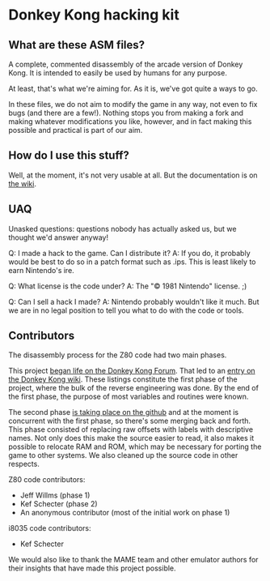 # Donkey Kong hacking kit

## What are these ASM files?
A complete, commented disassembly of the arcade version of Donkey Kong. It is intended to easily be used by humans for any purpose.

At least, that's what we're aiming for. As it is, we've got quite a ways to go.

In these files, we do not aim to modify the game in any way, not even to fix bugs (and there are a few!). Nothing stops you from making a fork and making whatever modifications you like, however, and in fact making this possible and practical is part of our aim.


## How do I use this stuff?
Well, at the moment, it's not very usable at all. But the documentation is on [the wiki](http://github.com/furrykef/dkdasm/wiki).


## UAQ
Unasked questions: questions nobody has actually asked us, but we thought we'd answer anyway!

Q: I made a hack to the game. Can I distribute it?
A: If you do, it probably would be best to do so in a patch format such as .ips. This is least likely to earn Nintendo's ire.

Q: What license is the code under?
A: The "© 1981 Nintendo" license. ;)

Q: Can I sell a hack I made?
A: Nintendo probably wouldn't like it much. But we are in no legal position to tell you what to do with the code or tools.


## Contributors
The disassembly process for the Z80 code had two main phases.

This project [began life on the Donkey Kong Forum](http://donkeykongforum.com/index.php?topic=383.0). That led to an [entry on the Donkey Kong wiki](http://wiki.donkeykonggenius.com/Donkey_Kong_Code). These listings constitute the first phase of the project, where the bulk of the reverse engineering was done. By the end of the first phase, the purpose of most variables and routines were known.

The second phase [is taking place on the github](http://www.github.com/furrykef/dkdasm) and at the moment is concurrent with the first phase, so there's some merging back and forth. This phase consisted of replacing raw offsets with labels with descriptive names. Not only does this make the source easier to read, it also makes it possible to relocate RAM and ROM, which may be necessary for porting the game to other systems. We also cleaned up the source code in other respects.

Z80 code contributors:
* Jeff Willms (phase 1)
* Kef Schecter (phase 2)
* An anonymous contributor (most of the initial work on phase 1)

i8035 code contributors:
* Kef Schecter

We would also like to thank the MAME team and other emulator authors for their insights that have made this project possible.
